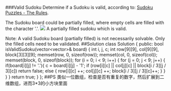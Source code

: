 ###Valid Sudoku
Determine if a Sudoku is valid, according to: [Sudoku Puzzles - The Rules](http://sudoku.com.au/TheRules.aspx).

The Sudoku board could be partially filled, where empty cells are filled with the character '.'.
![](http://upload.wikimedia.org/wikipedia/commons/thumb/f/ff/Sudoku-by-L2G-20050714.svg/250px-Sudoku-by-L2G-20050714.svg.png)
A partially filled sudoku which is valid.

Note:
A valid Sudoku board (partially filled) is not necessarily solvable. Only the filled cells need to be validated.
##Solution
    class Solution {
    public:
    bool isValidSudoku(vector<vector<char>>& board) {
        int i, j, c;
        int row[9][9], col[9][9], block[3][3][9];
        memset(row, 0, sizeof(row));
        memset(col, 0, sizeof(col));
        memset(block, 0, sizeof(block));
        for (i = 0; i < 9; i++) {
            for (j = 0; j < 9; j++) {
                if(board[i][j] != '.'){
                    c = board[i][j] - '1';
                    if (row[i][c] || col[j][c] || block[i / 3][j / 3][c])
                        return false;
                    else {
                        row[i][c] ++;
                        col[j][c] ++;
                        block[i / 3][j / 3][c]++;
                    }
                }
            }
        }
        return true;
    }
    };
##PS
类似一位数组，检查是否有重复的数字，然后扩展到二维数组，进而3*3的小方块里面
